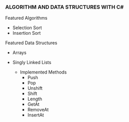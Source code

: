 ### ALGORITHM AND DATA STRUCTURES WITH C#

Featured Algorithms

- Selection Sort
- Insertion Sort


Featured Data Structures

- Arrays


- Singly Linked Lists
   - Implemented Methods
     - Push
     - Pop
     - Unshift
     - Shift
     - Length
     - GetAt
     - RemoveAt
     - InsertAt
     